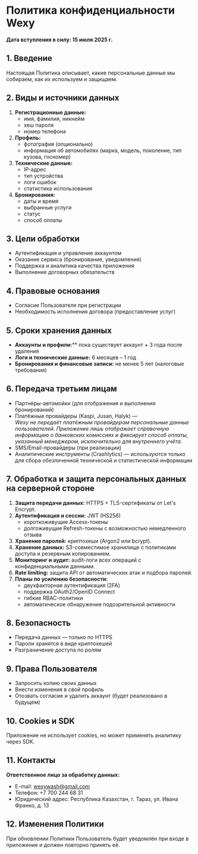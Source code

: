 # Политика конфиденциальности Wexy  
**Дата вступления в силу: 15 июля 2025 г.**

## 1. Введение  
Настоящая Политика описывает, какие персональные данные мы собираем, как их используем и защищаем.

## 2. Виды и источники данных  
1. **Регистрационные данные:**  
   - имя, фамилия, никнейм  
   - хеш пароля  
   - номер телефона  
2. **Профиль:**  
   - фотография (опционально)  
   - информация об автомобилях (марка, модель, поколение, тип кузова, госномер)  
3. **Технические данные:**  
   - IP-адрес  
   - тип устройства  
   - логи ошибок  
   - статистика использования  
4. **Бронирования:**  
   - даты и время  
   - выбранные услуги  
   - статус  
   - способ оплаты  

## 3. Цели обработки  
- Аутентификация и управление аккаунтом  
- Оказание сервиса (бронирование, уведомления)  
- Поддержка и аналитика качества приложения  
- Выполнение договорных обязательств  

## 4. Правовые основания  
- Согласие Пользователя при регистрации  
- Необходимость исполнения договора (предоставление услуг)  

## 5. Сроки хранения данных  
- **Аккаунты и профили:**** пока существует аккаунт + 3 года после удаления  
- **Логи и технические данные:** 6 месяцев – 1 год  
- **Бронирования и финансовые записи:** не менее 5 лет (налоговые требования)  

## 6. Передача третьим лицам
- Партнёры-автомойки (для отображения и выполнения бронирований)
- Платёжные провайдеры (Kaspi, Jusan, Halyk) —  
  *Wexy не передаёт платёжным провайдерам персональные данные пользователей. Приложение лишь отображает справочную информацию о банковских комиссиях и фиксирует 
способ оплаты, указанный менеджером, исключительно для внутреннего учёта.*
- SMS/Email-провайдеры (при реализации)
- Аналитические инструменты (Crashlytics) — используются только для сбора обезличенной технической и статистической информации

## 7. Обработка и защита персональных данных на серверной стороне  
1. **Защита передачи данных:** HTTPS + TLS-сертификаты от Let's Encrypt.  
2. **Аутентификация и сессии:** JWT (HS256)  
   - короткоживущие Access-токены  
   - долгоживущие Refresh-токены с возможностью немедленного отзыва  
3. **Хранение паролей:** криптохеши (Argon2 или bcrypt).  
4. **Хранение данных:** S3-совместимое хранилище с политиками доступа и резервным копированием.  
5. **Мониторинг и аудит:** audit-логи всех операций с конфиденциальными данными.  
6. **Rate limiting:** защита API от автоматических атак и подбора паролей.  
7. **Планы по усилению безопасности:**  
   - двухфакторная аутентификация (2FA)  
   - поддержка OAuth2/OpenID Connect  
   - гибкие RBAC-политики  
   - автоматическое обнаружение подозрительной активности  

## 8. Безопасность  
- Передача данных — только по HTTPS  
- Пароли хранятся в виде криптохешей  
- Разграничение доступа по ролям  

## 9. Права Пользователя  
- Запросить копию своих данных  
- Внести изменения в свой профиль  
- Отозвать согласие и удалить аккаунт (будет реализовано в будущем)  

## 10. Cookies и SDK  
Приложение не использует cookies, но может применять аналитику через SDK.

## 11. Контакты  
**Ответственное лицо за обработку данных:**  
- E-mail: wexywash@gmail.com  
- Телефон: +7 700 244 68 31  
- Юридический адрес: Республика Казахстан, г. Тараз, ул. Ивана Франко, д. 13  

## 12. Изменения Политики  
При обновлении Политики Пользователь будет уведомлён при входе в приложение и должен повторно принять её.
